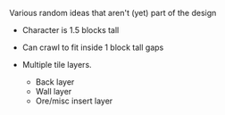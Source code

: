 Various random ideas that aren't (yet) part of the design

- Character is 1.5 blocks tall
- Can crawl to fit inside 1 block tall gaps


- Multiple tile layers.
    - Back layer
    - Wall layer
    - Ore/misc insert layer